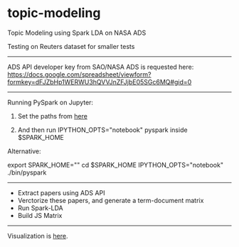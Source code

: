 # topic-modeling

Topic Modeling using Spark LDA on NASA ADS

Testing on Reuters dataset for smaller tests
_____________________________________________________________________________________________________________________________

ADS API developer key from SAO/NASA ADS is requested here: https://docs.google.com/spreadsheet/viewform?formkey=dFJZbHp1WERWU3hQVVJnZFJjbE05SGc6MQ#gid=0
_____________________________________________________________________________________________________________________________

Running PySpark on Jupyter:

1. Set the paths from
[here](https://gist.github.com/tommycarpi/f5a67c66a8f2170e263c)

2. And then run IPYTHON_OPTS="notebook" pyspark
inside $SPARK_HOME 

Alternative:

export SPARK_HOME="<sparkhome>"
cd $SPARK_HOME
IPYTHON_OPTS="notebook" ./bin/pyspark

_____________________________________________________________________________________________________________________________

- Extract papers using ADS API
- Verctorize these papers, and generate a term-document matrix
- Run Spark-LDA
- Build JS Matrix
_____________________________________________________________________________________________________________________________

Visualization is [here](https://gist.github.com/rtarun/a2b64b95ba9d4c9fa6aa67a7da9fdbfe).

